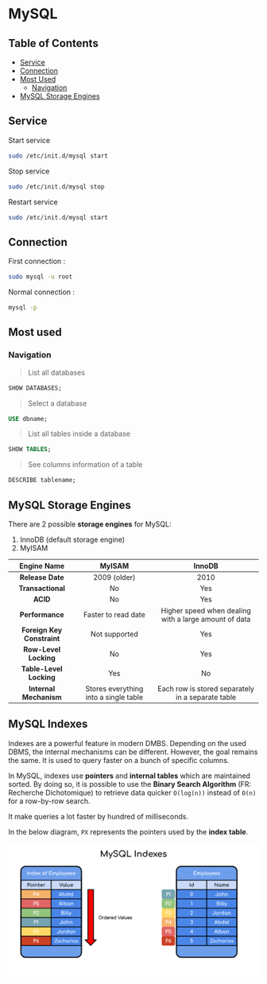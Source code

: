 # MySQL

## Table of Contents

- [Service](#service)
- [Connection](#connection)
- [Most Used](#most-used)
    - [Navigation](#navigation)
- [MySQL Storage Engines](#mysql-storage-engines)

## Service

Start service
```bash
sudo /etc/init.d/mysql start
```

Stop service
```bash
sudo /etc/init.d/mysql stop
```

Restart service
```bash
sudo /etc/init.d/mysql start
```

## Connection
First connection :

```bash
sudo mysql -u root
```

Normal connection :

```bash
mysql -p
```

## Most used

### Navigation
> List all databases
```sql
SHOW DATABASES;
```
> Select a database
```sql
USE dbname;
```
> List all tables inside a database
```sql
SHOW TABLES;
```

> See columns information of a table
```sql
DESCRIBE tablename;
```

## MySQL Storage Engines

There are 2 possible **storage engines** for MySQL:
1. InnoDB (default storage engine)
2. MyISAM

|       **Engine Name**      |               **MyISAM**              |                       **InnoDB**                      |
|:--------------------------:|:-------------------------------------:|:-----------------------------------------------------:|
|      **Release Date**      |              2009 (older)             |                          2010                         |
|      **Transactional**     |                   No                  |                          Yes                          |
|          **ACID**          |                   No                  |                          Yes                          |
|       **Performance**      |          Faster to read date          | Higher speed when dealing with a large amount of data |
| **Foreign Key Constraint** |             Not supported             |                          Yes                          |
|    **Row-Level Locking**   |                   No                  |                          Yes                          |
|   **Table-Level Locking**  |                  Yes                  |                           No                          |
|   **Internal Mechanism**   | Stores everything into a single table |   Each row is stored separately in a separate table   |

## MySQL Indexes

Indexes are a powerful feature in modern DMBS. Depending on the used DBMS, the internal mechanisms can be different. However, the goal remains the same. It is used to query faster on a bunch of specific columns.

In MySQL, indexes use **pointers** and **internal tables** which are maintained sorted. By doing so, it is possible to use the **Binary Search Algorithm** (FR: Recherche Dichotomique) to retrieve data quicker `O(log(n))` instead of `O(n)` for a row-by-row search.

It make queries a lot faster by hundred of milliseconds.

In the below diagram, `PX` represents the pointers used by the **index table**.

![mysql-indexes](/db/mysql/resources/mysql-indexes.png)